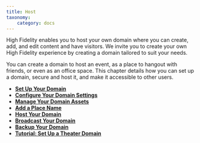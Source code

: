 ```yaml
---
title: Host
taxonomy:
    category: docs
---
```


High Fidelity enables you to host your own domain where you can create, add, and edit content and have visitors. We invite you to create your own High Fidelity experience by creating a domain tailored to suit your needs. 

You can create a domain to host an event, as a place to hangout with friends, or even as an office space. This chapter details how you can set up a domain, secure and host it, and make it accessible to other users. 

+ [**Set Up Your Domain**](../host/your-domain)
+ [**Configure Your Domain Settings**](../host/your-domain/configure-settings)
+ [**Manage Your Domain Assets**](../host/manage-your-domain-assets)
+ [**Add a Place Name**](../host/add-place-name)
+ [**Host Your Domain**](../host/host-domain)
+ [**Broadcast Your Domain**](../host/broadcast-domain)
+ [**Backup Your Domain**](../host/backup-restore-domain)
+ [**Tutorial: Set Up a Theater Domain**](../host/tutorial-theater-domain)